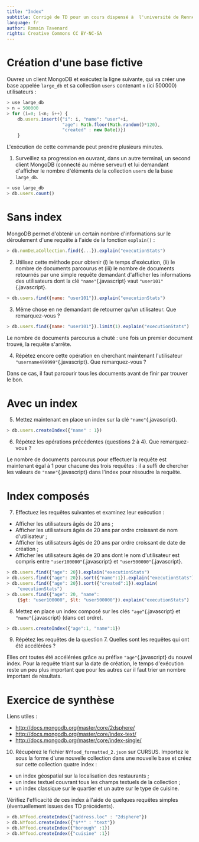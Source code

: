 ```yaml
---
title: "Index"
subtitle: Corrigé de TD pour un cours dispensé à  l'université de Rennes 2
language: fr
author: Romain Tavenard
rights: Creative Commons CC BY-NC-SA
---
```


# Création d'une base fictive
Ouvrez un client MongoDB et exécutez la ligne suivante, qui va créer une base appelée `large_db` et sa collection `users` contenant `n` (ici 500000) utilisateurs :

```javascript
> use large_db
> n = 500000
> for (i=0; i<n; i++) {
    db.users.insert({"i": i, "name": "user"+i,
                     "age": Math.floor(Math.random()*120),
                     "created" : new Date()})
    }
```

L'exécution de cette commande peut prendre plusieurs minutes.

1. Surveillez sa progression en ouvrant, dans un autre terminal, un second client MongoDB (connecté au même serveur) et lui demandant d'afficher le nombre d'éléments de la collection `users` de la base `large_db`.

```javascript
> use large_db
> db.users.count()
```

# Sans index

MongoDB permet d'obtenir un certain nombre d'informations sur le déroulement d'une requête à l'aide de la fonction `explain()` :

```javascript
> db.nomDeLaCollection.find({...}).explain("executionStats")
```

2. Utilisez cette méthode pour obtenir (i) le temps d'exécution, (ii) le nombre de documents parcourus et (iii) le nombre de documents retournés par une simple requête demandant d'afficher les informations des utilisateurs dont la clé `"name"`{.javascript} vaut `"user101"`{.javascript}.

```javascript
> db.users.find({name: "user101"}).explain("executionStats")
```

3. Même chose en ne demandant de retourner qu'un utilisateur. Que remarquez-vous ?

```javascript
> db.users.find({name: "user101"}).limit(1).explain("executionStats")
```

Le nombre de documents parcourus a chuté : une fois un premier document trouvé, la requête s'arrête.

4. Répétez encore cette opération en cherchant maintenant l'utilisateur `"username499999"`{.javascript}. Que remarquez-vous ?

Dans ce cas, il faut parcourir tous les documents avant de finir par trouver le bon.

# Avec un index

5. Mettez maintenant en place un index sur la clé `"name"`{.javascript}.

```javascript
> db.users.createIndex({"name" : 1})
```

6. Répétez les opérations précédentes (questions 2 à 4). Que remarquez-vous ?

Le nombre de documents parcourus pour effectuer la requête est maintenant égal à 1 pour chacune des trois requêtes : il a suffi de chercher les valeurs de `"name"`{.javascript} dans l'index pour résoudre la requête.

# Index composés

7. Effectuez les requêtes suivantes et examinez leur exécution :

* Afficher les utilisateurs âgés de 20 ans ;
* Afficher les utilisateurs âgés de 20 ans par ordre croissant de nom d'utilisateur ;
* Afficher les utilisateurs âgés de 20 ans par ordre croissant de date de création ;
* Afficher les utilisateurs âgés de 20 ans dont le nom d'utilisateur est compris entre `"user100000"`{.javascript} et `"user500000"`{.javascript}.

```javascript
> db.users.find({"age": 20}).explain("executionStats")
> db.users.find({"age": 20}).sort({"name":1}).explain("executionStats")
> db.users.find({"age": 20}).sort({"created":1}).explain(
    "executionStats")
> db.users.find({"age": 20, "name":
    {$gt: "user100000", $lt: "user500000"}).explain("executionStats")
```

8. Mettez en place un index composé sur les clés `"age"`{.javascript} et `"name"`{.javascript} (dans cet ordre).

```javascript
> db.users.createIndex({"age":1, "name":1})
```

9. Répétez les requêtes de la question 7. Quelles sont les requêtes qui ont été accélérées ?

Elles ont toutes été accélérées grâce au préfixe `"age"`{.javascript} du nouvel index. Pour la requête triant sur la date de création, le temps d'exécution reste un peu plus important que pour les autres car il faut trier un nombre important de résultats.

# Exercice de synthèse

Liens utiles :

* <http://docs.mongodb.org/master/core/2dsphere/>
* <http://docs.mongodb.org/master/core/index-text/>
* <http://docs.mongodb.org/master/core/index-single/>

10. Récupérez le fichier `NYfood_formatted_2.json` sur CURSUS. Importez le sous la forme d'une nouvelle collection dans une nouvelle base et créez sur cette collection quatre index :

* un index géospatial sur la localisation des restaurants ;
* un index textuel couvrant tous les champs textuels de la collection ;
* un index classique sur le quartier et un autre sur le type de cuisine.

Vérifiez l'efficacité de ces index à l'aide de quelques requêtes simples (éventuellement issues des TD précédents).

```javascript
> db.NYfood.createIndex({"address.loc" : "2dsphere"})
> db.NYfood.createIndex({"$**" : "text"})
> db.NYfood.createIndex({"borough" :1})
> db.NYfood.createIndex({"cuisine" :1})
```
